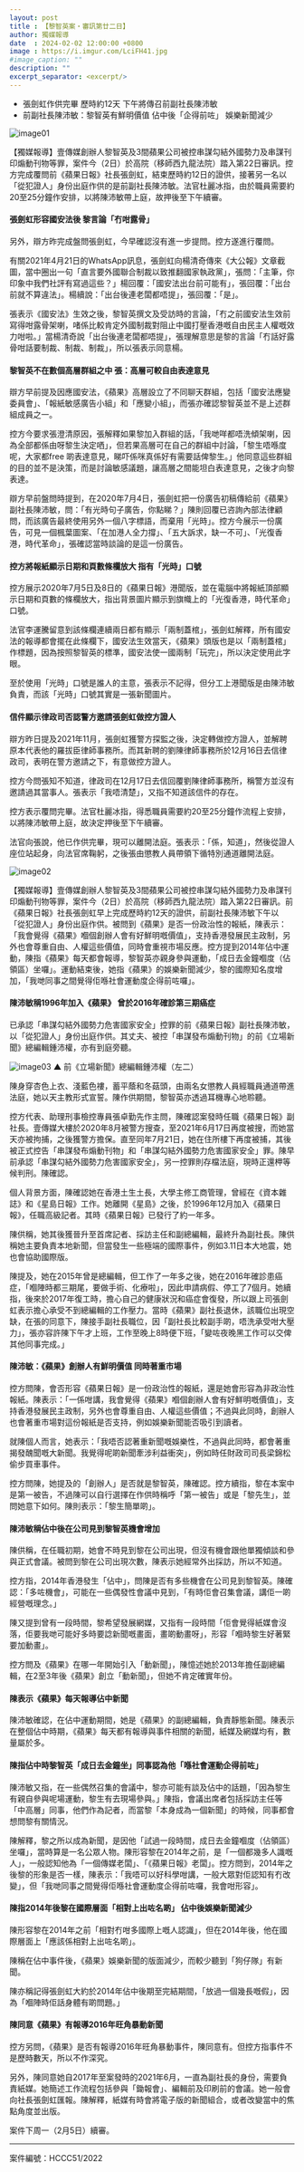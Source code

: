 ```yaml
---
layout: post
title : 【黎智英案・審訊第廿二日】
author: 獨媒報導
date  : 2024-02-02 12:00:00 +0800
image : https://i.imgur.com/LciFH41.jpg
#image_caption: ""
description: ""
excerpt_separator: <excerpt/>
---
```


- 張劍虹作供完畢 歷時約12天 下午將傳召前副社長陳沛敏
- 前副社長陳沛敏：黎智英有鮮明價值 佔中後「企得前咗」 娛樂新聞減少

<excerpt/>

![image01](https://i.imgur.com/Pbfc5hi.png)

【獨媒報導】壹傳媒創辦人黎智英及3間蘋果公司被控串謀勾結外國勢力及串謀刊印煽動刊物等罪，案件今（2日）於高院（移師西九龍法院）踏入第22日審訊。控方完成覆問前《蘋果日報》社長張劍虹，結束歷時約12日的證供，接著另一名以「從犯證人」身份出庭作供的是前副社長陳沛敏。法官杜麗冰指，由於職員需要約20至25分鐘作安排，以將陳沛敏帶上庭，故押後至下午續審。

#### 張劍虹形容國安法後 黎言論「冇咁露骨」

另外，辯方昨完成盤問張劍虹，今早確認沒有進一步提問。控方遂進行覆問。

有關2021年4月21日的WhatsApp訊息，張劍虹向楊清奇傳來《大公報》文章截圖，當中圈出一句「直言要外國聯合制裁以致推翻國家執政黨」，張問：「主筆，你印象中我們社評有寫過這些？」楊回覆：「國安法出台前可能有」，張回覆：「出台前就不算違法」。楊續說：「出台後連老闆都唔提」，張回覆：「是」。

張表示《國安法》生效之後，黎智英撰文及受訪時的言論，「冇之前國安法生效前寫得咁露骨架喇，啫係比較肯定外國制裁對阻止中國打壓香港嘅自由民主人權嘅效力咁啦。」當楊清奇說「出台後連老闆都唔提」，張理解意思是黎的言論「冇話好露骨咁話要制裁、制裁、制裁」，所以張表示同意楊。

#### 黎智英不在數個高層群組之中 張：高層可較自由表達意見

辯方早前提及因應國安法，《蘋果》高層設立了不同聊天群組，包括「國安法應變委員會」、「報紙敏感廣告小組」和「應變小組」，而張亦確認黎智英並不是上述群組成員之一。

控方今要求張澄清原因，張解釋如果黎加入群組的話，「我哋咩都唔洗傾架喇，因為全部都係由呀黎生決定哂」，但若果高層可在自己的群組中討論，「黎生唔喺度呢，大家都free 啲表達意見，睇吓係咪真係好有需要話俾黎生。」他同意這些群組的目的並不是決策，而是討論敏感議題，讓高層之間能坦白表達意見，之後才向黎表達。

辯方早前盤問時提到，在2020年7月4日，張劍虹把一份廣告初稿傳給前《蘋果》副社長陳沛敏，問：「有光時句子廣告，你點睇？」陳則回覆已咨詢內部法律顧問，而該廣告最終使用另外一個八字標語，而棄用「光時」。控方今展示一份廣告，可見一個楓葉圖案、「在加港人全力撐」、「五大訴求，缺一不可」、「光復香港，時代革命」，張確認當時談論的是這一份廣告。

#### 控方將報紙顯示日期和頁數條欄放大 指有「光時」口號

控方展示2020年7月5日及8日的《蘋果日報》港聞版，並在電腦中將報紙頂部顯示日期和頁數的條欄放大，指出背景圖片顯示到旗幟上的「光復香港，時代革命」口號。

法官李運騰留意到該條欄連續兩日都有顯示「兩制蓋棺」，張劍虹解釋，所有國安法的報導都會擺在此條欄下，國安法生效當天，《蘋果》頭版也是以「兩制蓋棺」作標題，因為按照黎智英的標準，國安法使一國兩制「玩完」，所以決定使用此字眼。

至於使用「光時」口號是誰人的主意，張表示不記得，但分工上港聞版是由陳沛敏負責，而該「光時」口號其實是一張新聞圖片。

#### 信件顯示律政司否認警方邀請張劍虹做控方證人

辯方昨日提及2021年11月，張劍虹獲警方探監之後，決定轉做控方證人，並解聘原本代表他的羅拔臣律師事務所。而其新聘的劉陳律師事務所於12月16日去信律政司，表明在警方邀請之下，有意做控方證人。

控方今問張知不知道，律政司在12月17日去信回覆劉陳律師事務所，稱警方並沒有邀請過其當事人。張表示「我唔清楚」，又指不知道該信件的存在。

控方表示覆問完畢。法官杜麗冰指，得悉職員需要約20至25分鐘作流程上安排，以將陳沛敏帶上庭，故決定押後至下午續審。

法官向張說，他已作供完畢，現可以離開法庭。張表示：「係，知道」，然後從證人座位站起身，向法官席鞠躬，之後張由懲教人員帶領下循特別通道離開法庭。


![image02](https://i.imgur.com/Qy45Pkb.png)

【獨媒報導】壹傳媒創辦人黎智英及3間蘋果公司被控串謀勾結外國勢力及串謀刊印煽動刊物等罪，案件今（2日）於高院（移師西九龍法院）踏入第22日審訊。前《蘋果日報》社長張劍虹早上完成歷時約12天的證供，前副社長陳沛敏下午以「從犯證人」身份出庭作供。被問到《蘋果》是否一份政治性的報紙，陳表示：「我會覺得《蘋果》嗰個創辦人會有好鮮明嘅價值」，支持香港發展民主政制，另外也會尊重自由、人權這些價值，同時會重視市場反應。控方提到2014年佔中運動，陳指《蘋果》每天都會報導，黎智英亦親身參與運動，「成日去金鐘嗰度（佔領區）坐囉」。運動結束後，她指《蘋果》的娛樂新聞減少，黎的國際知名度增加，「我哋同事之間覺得佢喺社會運動度企得前咗囉」。

#### 陳沛敏稱1996年加入《蘋果》 曾於2016年確診第三期癌症

已承認「串謀勾結外國勢力危害國家安全」控罪的前《蘋果日報》副社長陳沛敏，以「從犯證人」身份出庭作供。其丈夫、被控「串謀發布煽動刊物」的前《立場新聞》總編輯鍾沛權，亦有到庭旁聽。

![image03](https://i.imgur.com/hxnYT2H.png)
▲ 前《立場新聞》總編輯鍾沛權（左二）

陳身穿杏色上衣、淺藍色褸，蓄平蔭和冬菇頭，由兩名女懲教人員經職員通道帶進法庭，她以天主教形式宣誓。陳作供期間，黎智英亦透過耳機專心地聆聽。

控方代表、助理刑事檢控專員張卓勤先作主問，陳確認案發時任職《蘋果日報》副社長。壹傳媒大樓於2020年8月被警方搜查，至2021年6月17日再度被搜，而她當天亦被拘捕，之後獲警方擔保。直至同年7月21日，她在住所樓下再度被捕，其後被正式控告「串謀發布煽動刊物」和「串謀勾結外國勢力危害國家安全」罪。陳早前承認「串謀勾結外國勢力危害國家安全」，另一控罪則存檔法庭，現時正還柙等候判刑。陳確認。

個人背景方面，陳確認她在香港土生土長，大學主修工商管理，曾經在《資本雜誌》和《星島日報》工作。她離開《星島》之後，於1996年12月加入《蘋果日報》，任職高級記者。其時《蘋果日報》已發行了約一年多。

陳供稱，她其後獲晉升至首席記者、採訪主任和副總編輯，最終升為副社長。陳供稱她主要負責本地新聞，但當發生一些極端的國際事件，例如3.11日本大地震，她也會協助國際版。

陳提及，她在2015年曾是總編輯，但工作了一年多之後，她在2016年確診患癌症，「嗰陣時都三期尾，要做手術、化療啦」，因此申請病假、停工了7個月。她續指，後來於2017年復工時，擔心自己的健康狀況和癌症會復發，所以跟上司張劍虹表示擔心承受不到總編輯的工作壓力。當時《蘋果》副社長退休，該職位出現空缺，在張的同意下，陳接手副社長職位，因「副社長比較副手啲，唔洗承受咁大壓力」，張亦容許陳下午才上班，工作至晚上8時便下班，「變咗夜晚黑工作可以交俾其他同事完成。」

#### 陳沛敏：《蘋果》創辦人有鮮明價值 同時著重市場

控方問陳，會否形容《蘋果日報》是一份政治性的報紙，還是她會形容為非政治性報紙。陳表示：「一係咁講，我會覺得《蘋果》嗰個創辦人會有好鮮明嘅價值」，支持香港發展民主政制，另外也會尊重自由、人權這些價值；不過與此同時，創辦人也會著重市場對這份報紙是否支持，例如娛樂新聞能否吸引到讀者。

就陳個人而言，她表示：「我唔否認著重新聞嘅娛樂性，不過與此同時，都會著重揭發醜聞嘅大新聞。我覺得呢啲新聞牽涉利益衝突」，例如時任財政司司長梁錦松偷步買車事件。

控方問陳，她提及的「創辦人」是否就是黎智英，陳確認。控方續指，黎在本案中是第一被告，不過陳可以自行選擇在作供時稱呼「第一被告」或是「黎先生」，並問她意下如何。陳則表示：「黎生簡單啲」。

#### 陳沛敏稱佔中後在公司見到黎智英機會增加

陳供稱，在任職初期，她會不時見到黎在公司出現，但沒有機會跟他單獨傾談和參與正式會議。被問到黎在公司出現次數，陳表示她經常外出採訪，所以不知道。

控方指，2014年香港發生「佔中」，問陳是否有多些機會在公司見到黎智英。陳確認：「多咗機會」，可能在一些偶發性會議中見到，「有時佢會召集會議，講佢一啲經營嘅理念。」

陳又提到曾有一段時間，黎希望發展網媒，又指有一段時間「佢會覺得紙媒會沒落，佢要我哋可能好多時要諗新聞嘅畫面，畫啲動畫呀」，形容「嗰時黎生好著緊要加動畫」。

控方問及《蘋果》在哪一年開始引入「動新聞」，陳憶述她於2013年擔任副總編輯，在2至3年後《蘋果》創立「動新聞」，但她不肯定確實年份。

#### 陳表示《蘋果》每天報導佔中新聞

陳沛敏確認，在佔中運動期間，她是《蘋果》的副總編輯，負責靜態新聞。陳表示在整個佔中時期，《蘋果》每天都有報導與事件相關的新聞，紙媒及網媒均有，數量屬於多。

#### 陳指佔中時黎智英「成日去金鐘坐」同事認為他「喺社會運動企得前咗」

陳沛敏又指，在一些偶然召集的會議中，黎亦可能有談及佔中的話題，「因為黎生有親自參與呢場運動，黎生有去現場參與。」陳指，會議出席者包括採訪主任等「中高層」同事，他們作為記者，而當黎「本身成為一個新聞」的時候，同事都會想問黎有關情況。

陳解釋，黎之所以成為新聞，是因他「試過一段時間，成日去金鐘嗰度（佔領區）坐囉」，當時算是一名公眾人物。陳形容黎在2014年之前，是「一個都幾多人識嘅人」，一般認知他為「一個傳媒老闆」、「《蘋果日報》老闆」。控方問到，2014年之後黎的形象是否一樣，陳表示：「我唔可以好科學咁講，一般大眾對佢認知有冇改變」，但「我哋同事之間覺得佢喺社會運動度企得前咗囉，我會咁形容」。

#### 陳指2014年後黎在國際層面「相對上出咗名啲」 佔中後娛樂新聞減少

陳形容黎在2014年之前「相對冇咁多國際上嘅人認識」，但在2014年後，他在國際層面上「應該係相對上出咗名啲」。

陳稱在佔中事件後，《蘋果》娛樂新聞的版面減少，而較少聽到「狗仔隊」有新聞。

陳亦稱記得張劍虹大約於2014年佔中後期至完結期間，「放過一個幾長嘅假」，因為「嗰陣時佢話身體有啲問題。」

#### 陳同意《蘋果》有報導2016年旺角暴動新聞

控方另問，《蘋果》是否有報導2016年旺角暴動事件，陳同意有。但控方指事件不是歷時數天，所以不作深究。

另外，陳同意她自2017年至案發時的2021年6月，一直為副社長的身份，需要負責紙媒。她簡述工作流程包括參與「鋤報會」、編輯前及印刷前的會議。她一般會向社長張劍虹匯報。陳解釋，紙媒有時會將電子版的新聞組合，或者改變當中的焦點角度並出版。

案件下周一（2月5日）續審。

---

案件編號：HCCC51/2022
